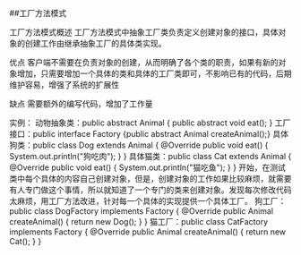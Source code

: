 ##工厂方法模式

工厂方法模式概述
工厂方法模式中抽象工厂类负责定义创建对象的接口，具体对象的创建工作由继承抽象工厂的具体类实现。

优点
客户端不需要在负责对象的创建，从而明确了各个类的职责，如果有新的对象增加，只需要增加一个具体的类和具体的工厂类即可，不影响已有的代码，后期维护容易，增强了系统的扩展性

缺点
需要额外的编写代码，增加了工作量

实例：
动物抽象类：public abstract Animal { public abstract void eat(); }
工厂接口：public interface Factory {public abstract Animal createAnimal();}
具体狗类：public class Dog extends Animal {
		@Override
		public void eat() {
			System.out.println("狗吃肉");
		}
	}
具体猫类：public class Cat extends Animal {
		@Override
		public void eat() {
			System.out.println("猫吃鱼");
		}
	}
开始，在测试类中每个具体的内容自己创建对象，但是，创建对象的工作如果比较麻烦，就需要有人专门做这个事情，所以就知道了一个专门的类来创建对象。发现每次修改代码太麻烦，用工厂方法改进，针对每一个具体的实现提供一个具体工厂。
狗工厂：public class DogFactory implements Factory {
			@Override
			public Animal createAnimal() {
				return new Dog();
			}
        }
猫工厂：public class CatFactory implements Factory {
			@Override
			public Animal createAnimal() {
				return new Cat();
			}
        }

